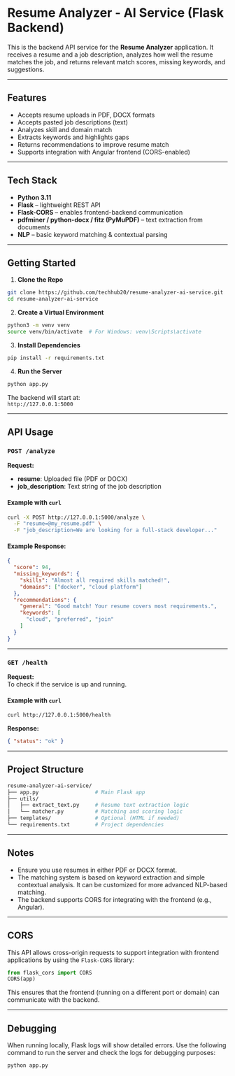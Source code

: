 # Resume Analyzer - AI Service (Flask Backend)

This is the backend API service for the **Resume Analyzer** application. It receives a resume and a job description, analyzes how well the resume matches the job, and returns relevant match scores, missing keywords, and suggestions.

---

## Features

- Accepts resume uploads in PDF, DOCX formats
- Accepts pasted job descriptions (text)
- Analyzes skill and domain match
- Extracts keywords and highlights gaps
- Returns recommendations to improve resume match
- Supports integration with Angular frontend (CORS-enabled)

---

## Tech Stack

- **Python 3.11**
- **Flask** – lightweight REST API
- **Flask-CORS** – enables frontend-backend communication
- **pdfminer / python-docx / fitz (PyMuPDF)** – text extraction from documents
- **NLP** – basic keyword matching & contextual parsing

---

## Getting Started

1. **Clone the Repo**

```bash
git clone https://github.com/techhub20/resume-analyzer-ai-service.git
cd resume-analyzer-ai-service
```

2. **Create a Virtual Environment**

```bash
python3 -m venv venv
source venv/bin/activate  # For Windows: venv\Scripts\activate
```

3. **Install Dependencies**

```bash
pip install -r requirements.txt
```

4. **Run the Server**

```bash
python app.py
```

The backend will start at:  
 `http://127.0.0.1:5000`

---

## API Usage

### `POST /analyze`

**Request:**  
- **resume**: Uploaded file (PDF or DOCX)
- **job_description**: Text string of the job description

#### Example with `curl`

```bash
curl -X POST http://127.0.0.1:5000/analyze \
  -F "resume=@my_resume.pdf" \
  -F "job_description=We are looking for a full-stack developer..."
```

#### Example Response:

```json
{
  "score": 94,
  "missing_keywords": {
    "skills": "Almost all required skills matched!",
    "domains": ["docker", "cloud platform"]
  },
  "recommendations": {
    "general": "Good match! Your resume covers most requirements.",
    "keywords": [
      "cloud", "preferred", "join"
    ]
  }
}
```

---

### `GET /health`

**Request:**  
To check if the service is up and running.

#### Example with `curl`

```bash
curl http://127.0.0.1:5000/health
```

**Response:**

```json
{ "status": "ok" }
```

---

## Project Structure

```bash
resume-analyzer-ai-service/
├── app.py                  # Main Flask app
├── utils/
│   ├── extract_text.py     # Resume text extraction logic
│   └── matcher.py          # Matching and scoring logic
├── templates/              # Optional (HTML if needed)
└── requirements.txt        # Project dependencies
```

---

## Notes

- Ensure you use resumes in either PDF or DOCX format.
- The matching system is based on keyword extraction and simple contextual analysis. It can be customized for more advanced NLP-based matching.
- The backend supports CORS for integrating with the frontend (e.g., Angular).
  
---

## CORS

This API allows cross-origin requests to support integration with frontend applications by using the `Flask-CORS` library:

```python
from flask_cors import CORS
CORS(app)
```

This ensures that the frontend (running on a different port or domain) can communicate with the backend.

---

## Debugging

When running locally, Flask logs will show detailed errors. Use the following command to run the server and check the logs for debugging purposes:

```bash
python app.py
```
